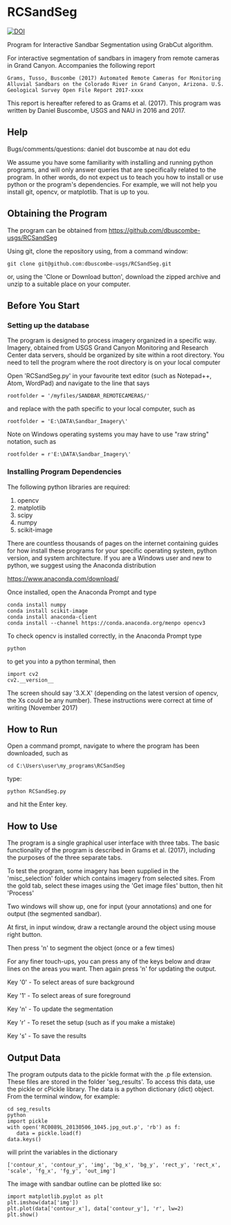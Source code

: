 # RCSandSeg

[![DOI](https://zenodo.org/badge/109897334.svg)](https://zenodo.org/badge/latestdoi/109897334)


Program for Interactive Sandbar Segmentation using GrabCut algorithm.

For interactive segmentation of sandbars in imagery from remote cameras in Grand Canyon. Accompanies the following report

```
Grams, Tusso, Buscombe (2017) Automated Remote Cameras for Monitoring Alluvial Sandbars on the Colorado River in Grand Canyon, Arizona. U.S. Geological Survey Open File Report 2017-xxxx
```

This report is hereafter refered to as Grams et al. (2017). This program was written by Daniel Buscombe, USGS and NAU in 2016 and 2017.

## Help
Bugs/comments/questions: daniel dot buscombe at nau dot edu

We assume you have some familiarity with installing and running python programs, and will only answer queries that are specifically related to the program. In other words, do not expect us to teach you how to install or use python or the program's dependencies. For example, we will not help you install git, opencv, or matplotlib. That is up to you. 

## Obtaining the Program
The program can be obtained from https://github.com/dbuscombe-usgs/RCSandSeg

Using git, clone the repository using, from a command window: 

```
git clone git@github.com:dbuscombe-usgs/RCSandSeg.git
```

or, using the 'Clone or Download button', download the zipped archive and unzip to a suitable place on your computer.  


## Before You Start

### Setting up the database
The program is designed to process imagery organized in a specific way. Imagery, obtained from USGS Grand Canyon Monitoring and Research Center data servers, should be organized by site within a root directory. You need to tell the program where the root directory is on your local computer

Open 'RCSandSeg.py' in your favourite text editor (such as Notepad++, Atom, WordPad) and navigate to the line that says

```
rootfolder = '/myfiles/SANDBAR_REMOTECAMERAS/'
```

and replace with the path specific to your local computer, such as 

```
rootfolder = 'E:\DATA\Sandbar_Imagery\'
```

Note on Windows operating systems you may have to use "raw string" notation, such as 

```
rootfolder = r'E:\DATA\Sandbar_Imagery\'
```

### Installing Program Dependencies

The following python libraries are required:

1. opencv
2. matplotlib
3. scipy
4. numpy
5. scikit-image

There are countless thousands of pages on the internet containing guides for how install these programs for your specific operating system, python version, and system architecture. If you are a Windows user and new to python, we suggest using the Anaconda distribution

https://www.anaconda.com/download/

Once installed, open the Anaconda Prompt and type

```
conda install numpy
conda install scikit-image
conda install anaconda-client
conda install --channel https://conda.anaconda.org/menpo opencv3
```

To check opencv is installed correctly, in the Anaconda Prompt type

```
python
```

to get you into a python terminal, then

```
import cv2
cv2.__version__
```

The screen should say '3.X.X' (depending on the latest version of opencv, the Xs could be any number). These instructions were correct at time of writing (November 2017) 


## How to Run
Open a command prompt, navigate to where the program has been downloaded, such as

```
cd C:\Users\user\my_programs\RCSandSeg
```

type:

```
python RCSandSeg.py
``` 

and hit the Enter key.

## How to Use
The program is a single graphical user interface with three tabs. The basic functionality of the program is described in Grams et al. (2017), including the purposes of the three separate tabs.

To test the program, some imagery has been supplied in the 'misc_selection' folder which contains imagery from selected sites. From the gold tab, select these images using the 'Get image files' button, then hit 'Process'

Two windows will show up, one for input (your annotations) and one for output (the segmented sandbar).

At first, in input window, draw a rectangle around the object using
mouse right button. 

Then press 'n' to segment the object (once or a few times)

For any finer touch-ups, you can press any of the keys below and draw lines on
the areas you want. Then again press 'n' for updating the output.

Key '0' - To select areas of sure background

Key '1' - To select areas of sure foreground

Key 'n' - To update the segmentation

Key 'r' - To reset the setup (such as if you make a mistake)

Key 's' - To save the results


## Output Data

The program outputs data to the pickle format with the .p file extension. These files are stored in the folder 'seg_results'. To access this data, use the pickle or cPickle library. The data is a python dictionary (dict) object. From the terminal window, for example:

```
cd seg_results
python
import pickle
with open('RC0089L_20130506_1045.jpg_out.p', 'rb') as f:
   data = pickle.load(f)  
data.keys()
```
will print the variables in the dictionary

```
['contour_x', 'contour_y', 'img', 'bg_x', 'bg_y', 'rect_y', 'rect_x', 'scale', 'fg_x', 'fg_y', 'out_img']
```

The image with sandbar outline can be plotted like so:

```
import matplotlib.pyplot as plt
plt.imshow(data['img'])
plt.plot(data['contour_x'], data['contour_y'], 'r', lw=2)
plt.show()
```



